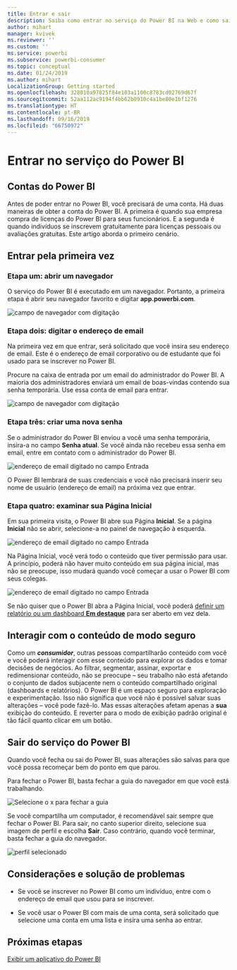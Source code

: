 ```yaml
---
title: Entrar e sair
description: Saiba como entrar no serviço do Power BI na Web e como sair.
author: mihart
manager: kvivek
ms.reviewer: ''
ms.custom: ''
ms.service: powerbi
ms.subservice: powerbi-consumer
ms.topic: conceptual
ms.date: 01/24/2019
ms.author: mihart
LocalizationGroup: Getting started
ms.openlocfilehash: 328010a97825f84e103a1100c8783cd02769d67f
ms.sourcegitcommit: 52aa112ac9194f4bb62b0910c4a1be80e1bf1276
ms.translationtype: HT
ms.contentlocale: pt-BR
ms.lasthandoff: 09/16/2019
ms.locfileid: "66750972"
---
```

# <a name="sign-in-to-power-bi-service"></a>Entrar no serviço do Power BI

## <a name="power-bi-accounts"></a>Contas do Power BI
Antes de poder entrar no Power BI, você precisará de uma conta. Há duas maneiras de obter a conta do Power BI. A primeira é quando sua empresa compra de licenças do Power BI para seus funcionários. E a segunda é quando indivíduos se inscrevem gratuitamente para licenças pessoais ou avaliações gratuitas. Este artigo aborda o primeiro cenário.

## <a name="sign-in-for-the-first-time"></a>Entrar pela primeira vez

### <a name="step-one-open-a-browser"></a>Etapa um: abrir um navegador
O serviço do Power BI é executado em um navegador.  Portanto, a primeira etapa é abrir seu navegador favorito e digitar **app.powerbi.com**.

![campo de navegador com digitação](media/end-user-sign-in/power-bi-sign-in.png)

### <a name="step-two-type-your-email-address"></a>Etapa dois: digitar o endereço de email
Na primeira vez em que entrar, será solicitado que você insira seu endereço de email.  Este é o endereço de email corporativo ou de estudante que foi usado para se inscrever no Power BI.  

Procure na caixa de entrada por um email do administrador do Power BI. A maioria dos administradores enviará um email de boas-vindas contendo sua senha temporária. Use essa conta de email para entrar. 

![campo de navegador com digitação](media/end-user-sign-in/power-bi-email2.png)


 
### <a name="step-three-create-a-new-password"></a>Etapa três: criar uma nova senha
Se o administrador do Power BI enviou a você uma senha temporária, insira-a no campo **Senha atual**. Se você ainda não recebeu essa senha em email, entre em contato com o administrador do Power BI.

![endereço de email digitado no campo Entrada](media/end-user-sign-in/power-bi-login2.png)

O Power BI lembrará de suas credenciais e você não precisará inserir seu nome de usuário (endereço de email) na próxima vez que entrar. 

### <a name="step-four-review-your-home-page"></a>Etapa quatro: examinar sua Página Inicial
Em sua primeira visita, o Power BI abre sua Página **Inicial**. Se a página **Inicial** não se abrir, selecione-a no painel de navegação à esquerda. 

![endereço de email digitado no campo Entrada](media/end-user-sign-in/power-bi-home-select.png)

Na Página Inicial, você verá todo o conteúdo que tiver permissão para usar. A princípio, poderá não haver muito conteúdo em sua página inicial, mas não se preocupe, isso mudará quando você começar a usar o Power BI com seus colegas. 

![endereço de email digitado no campo Entrada](media/end-user-sign-in/power-bi-home2.png)

Se não quiser que o Power BI abra a Página Inicial, você poderá [definir um relatório ou um dashboard **Em destaque**](end-user-featured.md) para ser aberto em vez dela. 

## <a name="safely-interact-with-content"></a>Interagir com o conteúdo de modo seguro
Como um ***consumidor***, outras pessoas compartilharão conteúdo com você e você poderá interagir com esse conteúdo para explorar os dados e tomar decisões de negócios.  Ao filtrar, segmentar, assinar, exportar e redimensionar conteúdo, não se preocupe – seu trabalho não está afetando o conjunto de dados subjacente nem o conteúdo compartilhado original (dashboards e relatórios). O Power BI é um espaço seguro para exploração e experimentação. Isso não significa que você não é possível salvar suas alterações – você pode fazê-lo. Mas essas alterações afetam apenas a **sua** exibição do conteúdo. E reverter para o modo de exibição padrão original é tão fácil quanto clicar em um botão.

## <a name="sign-out-of-power-bi-service"></a>Sair do serviço do Power BI
Quando você fecha ou sai do Power BI, suas alterações são salvas para que você possa recomeçar bem do ponto em que parou.

Para fechar o Power BI, basta fechar a guia do navegador em que você está trabalhando. 

![Selecione o x para fechar a guia](media/end-user-sign-in/power-bi-close.png) 

Se você compartilha um computador, é recomendável sair sempre que fechar o Power BI.  Para sair, no canto superior direito, selecione sua imagem de perfil e escolha **Sair**. Caso contrário, quando você terminar, basta fechar a guia do navegador.

![perfil selecionado](media/end-user-sign-in/power-bi-sign-out.png) 

## <a name="troubleshooting-and-considerations"></a>Considerações e solução de problemas
- Se você se inscrever no Power BI como um indivíduo, entre com o endereço de email que usou para se inscrever.

- Se você usar o Power BI com mais de uma conta, será solicitado que selecione uma conta em uma lista e insira uma senha ao entrar. 

## <a name="next-steps"></a>Próximas etapas
[Exibir um aplicativo do Power BI](end-user-app-view.md)
